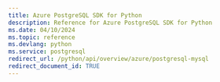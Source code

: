 ```yaml
---
title: Azure PostgreSQL SDK for Python
description: Reference for Azure PostgreSQL SDK for Python
ms.date: 04/10/2024
ms.topic: reference
ms.devlang: python
ms.service: postgresql
redirect_url: /python/api/overview/azure/postgresql-mysql
redirect_document_id: TRUE
---
```

